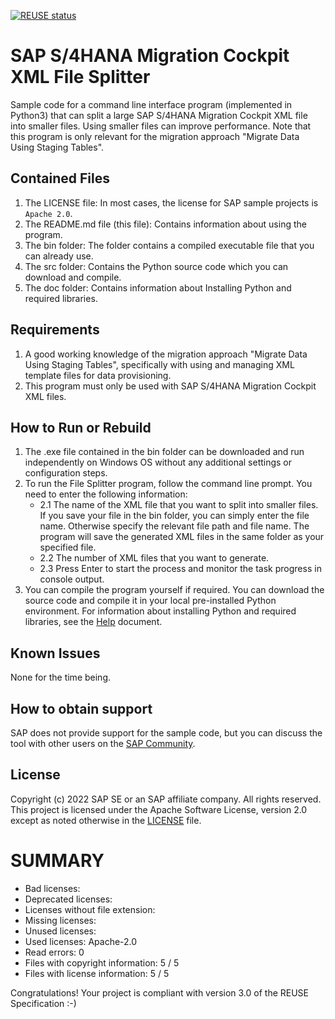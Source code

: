 [![REUSE status](https://api.reuse.software/badge/github.com/SAP-samples/s4hana-mc-xml-file-splitter)](https://api.reuse.software/info/github.com/SAP-samples/s4hana-mc-xml-file-splitter)

# SAP S/4HANA Migration Cockpit XML File Splitter
Sample code for a command line interface program (implemented in Python3) that can split a large SAP S/4HANA Migration Cockpit XML file into smaller files. Using smaller files can improve performance. Note that this program is only relevant for the migration approach "Migrate Data Using Staging Tables".

## Contained Files

1. The LICENSE file:
In most cases, the license for SAP sample projects is `Apache 2.0`.
2. The README.md file (this file):
Contains information about using the program.
3. The bin folder:
The folder contains a compiled executable file that you can already use.
4. The src folder:
Contains the Python source code which you can download and compile.
5. The doc folder:
Contains information about Installing Python and required libraries.

## Requirements
1. A good working knowledge of the migration approach "Migrate Data Using Staging Tables", specifically with using and managing XML template files for data provisioning.
2. This program must only be used with SAP S/4HANA Migration Cockpit XML files.

## How to Run or Rebuild
1. The .exe file contained in the bin folder can be downloaded and run independently on Windows OS without any additional settings or configuration steps.
2. To run the File Splitter program, follow the command line prompt. You need to enter the following information:
   * 2.1 The name of the XML file that you want to split into smaller files. If you save your file in the bin folder, you can simply enter the file name. Otherwise specify the relevant file path and file name. The program will save the generated XML files in the same folder as your specified file.
   * 2.2 The number of XML files that you want to generate.
   * 2.3 Press Enter to start the process and monitor the task progress in console output.
3. You can compile the program yourself if required. You can download the source code and compile it in your local pre-installed Python environment. For information about installing Python and required libraries, see the [Help](doc) document.

## Known Issues
None for the time being.

## How to obtain support
SAP does not provide support for the sample code, but you can discuss the tool with other users on the [SAP Community](https://answers.sap.com/questions/ask.html).

## License
Copyright (c) 2022 SAP SE or an SAP affiliate company. All rights reserved. This project is licensed under the Apache Software License, version 2.0 except as noted otherwise in the [LICENSE](LICENSE) file.

# SUMMARY

* Bad licenses:
* Deprecated licenses:
* Licenses without file extension:
* Missing licenses:
* Unused licenses:
* Used licenses: Apache-2.0
* Read errors: 0
* Files with copyright information: 5 / 5
* Files with license information: 5 / 5

Congratulations! Your project is compliant with version 3.0 of the REUSE Specification :-)


